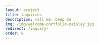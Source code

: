 ```yaml
---
layout: project
title: inquiries
description: call me, beep me
img: /img/welcome-portfolio-paisley.jpg
redirect: /inquiry/
order: 6
---
```

